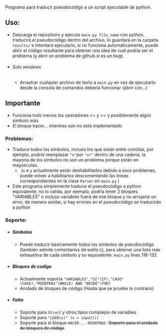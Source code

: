 Programa para traducir pseudocódigo a un script ejecutable de python.

## Uso:
  - Descarga el repositorio y ejecuta ```main.py file_name``` con  python, traducirá el pseudocódigo dentro del archivo, lo guardará en la carpeta ```results/```  e intentará ejecutarlo, si no funciona automáticamente, puede abrir el código resultante para obtener una idea de cuál podría ser el problema (y abrir un problema de github si es un bug).
  - ###### Solo windows

    - Arrastrar cualquier archivo de texto a ```main.py``` en vez de ejecutarlo desde la consola de comandos debería funcionar (abrir con...)



## Importante
- Funciona todo menos los operadores <= y >= y posiblemente algún símbolo más
- El bloque hacer... mientras aún no está implementado 

### Problemas:

- Traduce todos los símbolos, incluso los que están entre comillas, por ejemplo, podría reemplazar ```"o"```por ```"or"``` dentro de una cadena, la mayoría de los símbolos no son un problema porque están en mayúsculas.
  - ​	(```o``` e ```y``` actualmente están deshabilitados debido a esos problemas, puede volver a habilitarlos descomentando las líneas correspondientes en la clase ```Parser``` en ```main.py``` ) 
- Este programa simplemente traduce el pseudocódigo a python equivalente, no lo valida, por ejemplo, podría tener 2 bloques "VARIABLES" o incluso variables fuera de ese bloque y no arrojaría un error, de manera similar, si hay errores en el pseudocódigo se traducirán a python

### Soporte:

- ##### Simbolos
    - Puede traducir básicamente todos los símbolos de pseudocódigo (también admite comentarios de estilo c), para obtener una lista más exhaustiva de cada símbolo y su equivalente: ```main.py``` lines 116-132
- ##### Bloques de codigo
    - Actualmente soporta  ```"VARIABLES","SI"(IF),"CASO"(CASE),"MIENTRAS"(WHILE) AND "DESDE"(FOR)```
    - Anidado de bloques de código (Hasta que se pruebe lo contrario) 

- ##### Falta
    - Soporte para  ```Struct``` y otros tipos complejos de variables
    - Soporte para ```"LEER(x)" (x = input())```
    - Soporte para el bloque ```HACER... MIENTRAS```
    -~~Soporte para el anidado de bloques de código~~

